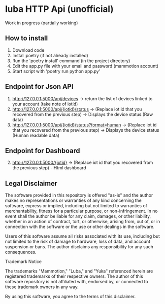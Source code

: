 # luba HTTP Api (unofficial)

Work in progress (partially working)

## How to install

1. Download code
2. Install poetry (if not already installed)
3. Run the 'poetry install' command (in the project directory)
4. Edit the app.py file with your email and password (mammotion account)
5. Start script with 'poetry run python app.py'

## Endpoint for Json API

1. http://127.0.0.1:5000/api/devices -> return the list of devices linked to your account (take note of iotId)
2. http://127.0.0.1:5000/api/{iotid}/status -> (Replace iot id that you recovered from the previous step) -> Displays the device status (Raw data)
3. http://127.0.0.1:5000/api/{iotid}/status?format=human -> (Replace iot id that you recovered from the previous step) -> Displays the device status (Human readable data)

## Endpoint for Dashboard
2. http://127.0.0.1:5000/{iotid} -> (Replace iot id that you recovered from the previous step) - Html dashboard

## Legal Disclaimer
The software provided in this repository is offered "as-is" and the author makes no representations or warranties of any kind concerning the software, express or implied, including but not limited to warranties of merchantability, fitness for a particular purpose, or non-infringement. In no event shall the author be liable for any claim, damages, or other liability, whether in an action of contract, tort, or otherwise, arising from, out of, or in connection with the software or the use or other dealings in the software.

Users of this software assume all risks associated with its use, including but not limited to the risk of damage to hardware, loss of data, and account suspension or bans. The author disclaims any responsibility for any such consequences.

Trademark Notice

The trademarks "Mammotion," "Luba," and "Yuka" referenced herein are registered trademarks of their respective owners. The author of this software repository is not affiliated with, endorsed by, or connected to these trademark owners in any way.

By using this software, you agree to the terms of this disclaimer.
